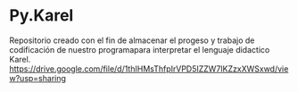 # Py.Karel
Repositorio creado con el fin de almacenar el progeso y trabajo de codificación de nuestro programapara interpretar el lenguaje didactico Karel. 
https://drive.google.com/file/d/1thIHMsThfpIrVPD5IZZW7IKZzxXWSxwd/view?usp=sharing
